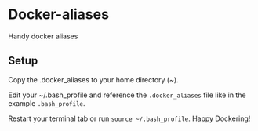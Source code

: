 # Docker-aliases
Handy docker aliases

## Setup

Copy the .docker_aliases to your home directory (~).

Edit your ~/.bash_profile and reference the `.docker_aliases` file like in the example `.bash_profile`.

Restart your terminal tab or run `source ~/.bash_profile`. Happy Dockering!